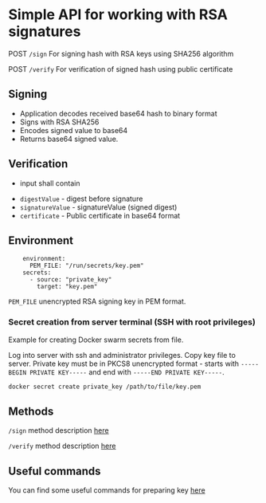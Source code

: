 # Simple API for working with RSA signatures

POST `/sign` For signing hash with RSA keys using SHA256 algorithm

POST `/verify` For verification of signed hash using public certificate

## Signing 

* Application decodes received base64 hash to binary format
* Signs with RSA SHA256 
* Encodes signed value to base64
* Returns base64 signed value.

## Verification 

* input shall contain 
-  `digestValue` - digest before signature
-  `signatureValue` - signatureValue (signed digest)
-  `certificate` - Public certificate in base64 format


## Environment

```
    environment:
      PEM_FILE: "/run/secrets/key.pem"
    secrets:
      - source: "private_key"
        target: "key.pem"
```

`PEM_FILE` unencrypted RSA signing key in PEM format. 

### Secret creation from server terminal (SSH with root privileges)

Example for creating Docker swarm secrets from file.

Log into server with ssh and administrator privileges. Copy key file to server. Private key must be in PKCS8 unencrypted format - starts with `-----BEGIN PRIVATE KEY-----` and end with `-----END PRIVATE KEY-----`.

```sh
docker secret create private_key /path/to/file/key.pem
```

## Methods

`/sign` method description [here](https://github.com/unknovs/hash-sign/blob/main/docs/sign.md)

`/verify` method description [here](https://github.com/unknovs/hash-sign/blob/main/docs/sign.md)

## Useful commands

You can find some useful commands for preparing key [here](https://github.com/unknovs/hash-sign/blob/main/docs/helper.md)